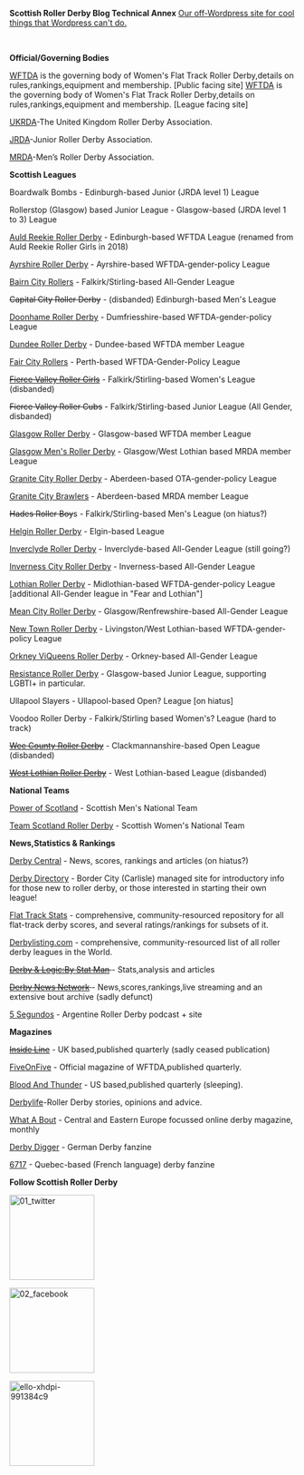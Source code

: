 **Scottish Roller Derby Blog Technical Annex**
[Our off-Wordpress site for cool things that Wordpress can't do.](https://aoanla.pythonanywhere.com/index.html)

 

**Official/Governing Bodies**

[WFTDA](https://wftda.com/) is the governing body of Women's Flat Track Roller Derby,details on rules,rankings,equipment and membership. [Public facing site]
[WFTDA](https://wftda.org/) is the governing body of Women's Flat Track Roller Derby,details on rules,rankings,equipment and membership. [League facing site]

[UKRDA](http://ukrda.org.uk/)-The United Kingdom Roller Derby Association.

[JRDA](http://www.juniorrollerderby.org/)-Junior Roller Derby Association.

[MRDA](http://www.mensrollerderbyassociation.com/)-Men’s Roller Derby Association.

**Scottish Leagues**


Boardwalk Bombs  - Edinburgh-based Junior (JRDA level 1) League

Rollerstop (Glasgow) based Junior League - Glasgow-based (JRDA level 1 to 3) League

[Auld Reekie Roller Derby](http://auldreekierollerderby.com/) - Edinburgh-based WFTDA League (renamed from Auld Reekie Roller Girls in 2018)

[Ayrshire Roller Derby](https://www.facebook.com/Ayrshire-Roller-Derby-Official-618921518215712/) - Ayrshire-based WFTDA-gender-policy League

[Bairn City Rollers](https://www.facebook.com/BairnCityRollers/) - Falkirk/Stirling-based All-Gender League

<del>Capital City Roller Derby</del> - (disbanded) Edinburgh-based Men's League

[Doonhame Roller Derby](https://www.facebook.com/DoonhameDerbyDolls/) - Dumfriesshire-based WFTDA-gender-policy League

[Dundee Roller Derby](http://dundeerollergirls.wix.com/thedrg) - Dundee-based WFTDA member League

[Fair City Rollers](https://www.facebook.com/FairCityRollers/) - Perth-based WFTDA-Gender-Policy League

[<del>Fierce Valley Roller Girls</del>](http://www.fvrg.co.uk/) - Falkirk/Stirling-based Women's League (disbanded)

<del>Fierce Valley Roller Cubs</del> - Falkirk/Stirling-based Junior League (All Gender, disbanded)

[Glasgow Roller Derby](http://glasgowrollerderby.com) - Glasgow-based WFTDA member League

[Glasgow Men's Roller Derby](https://www.facebook.com/pg/GlasgowMensRollerDerby/) - Glasgow/West Lothian based MRDA member League

[Granite City Roller Derby](http://www.granitecityrollerderby.co.uk/) - Aberdeen-based OTA-gender-policy League

[Granite City Brawlers](https://www.facebook.com/granitecitybrawlers/) - Aberdeen-based MRDA member League

<del>Hades Roller Boy</del>s - Falkirk/Stirling-based Men's League (on hiatus?)

[Helgin Roller Derby](https://helginrollerderby.wordpress.com/) - Elgin-based League

[Inverclyde Roller Derby](https://www.facebook.com/InverclydeRollerDerby/) - Inverclyde-based All-Gender League (still going?)

[Inverness City Roller Derby](http://www.invernessrollerderby.com/) - Inverness-based All-Gender League

[Lothian Roller Derby](https://lothianrollerderby.co.uk/) - Midlothian-based WFTDA-gender-policy League [additional All-Gender league in "Fear and Lothian"]

[Mean City Roller Derby](http://www.meancityrollerderby.com/index.php) - Glasgow/Renfrewshire-based All-Gender League

[New Town Roller Derby](https://www.facebook.com/NewTownRollerDerby/) - Livingston/West Lothian-based WFTDA-gender-policy League

[Orkney ViQueens Roller Derby](https://www.facebook.com/OrkneyViqueens/) - Orkney-based All-Gender League

[Resistance Roller Derby](http://resistancerdg.tumblr.com/) - Glasgow-based Junior League, supporting LGBTI+ in particular.

Ullapool Slayers - Ullapool-based Open? League [on hiatus]

Voodoo Roller Derby - Falkirk/Stirling based Women's? League (hard to track)

<del>[Wee County Roller Derby](http://weecrd.wixsite.com/weecrd)</del> - Clackmannanshire-based Open League (disbanded)

[<del>West Lothian Roller Derby</del>](https://www.facebook.com/westlothianrollerderby/) - West Lothian-based League (disbanded)

**National Teams**

[Power of Scotland](https://www.facebook.com/PowerOfScotland/) - Scottish Men's National Team

[Team Scotland Roller Derby](http://teamscotlandrollerderby.com/) - Scottish Women's National Team

**News,Statistics &amp; Rankings**

[Derby Central](http://www.derbycentral.net/) - News, scores, rankings and articles (on hiatus?)

[Derby Directory](http://derbydirectory.info/) - Border City (Carlisle) managed site for introductory info for those new to roller derby, or those interested in starting their own league!

[Flat Track Stats](http://flattrackstats.com/) - comprehensive, community-resourced repository for all flat-track derby scores, and several ratings/rankings for subsets of it.

[Derbylisting.com](http://derbylisting.com/dl/grid/) - comprehensive, community-resourced list of all roller derby leagues in the World.

<del>[Derby &amp; Logic:By Stat Man](http://derbyladder.blogspot.co.uk/) </del>- Stats,analysis and articles

<del>[Derby News Network](http://www.derbynewsnetwork.com/) </del>- News,scores,rankings,live streaming and an extensive bout archive (sadly defunct)

[5 Segundos](https://www.facebook.com/pg/5segs/) - Argentine Roller Derby podcast + site

**Magazines**

<del>[Inside Line](http://www.insidelinemagazine.co.uk/about/)</del> - UK based,published quarterly (sadly ceased publication)

[FiveOnFive](http://fiveonfivemag.com/) - Official magazine of WFTDA,published quarterly.

[Blood And Thunder](http://www.bloodandthundermag.com/) - US based,published quarterly (sleeping).

[Derbylife](http://www.derbylife.com/)-Roller Derby stories, opinions and advice.

[What A Bout](https://whataboutmagazine.com/) - Central and Eastern Europe focussed online derby magazine, monthly

[Derby Digger](https://www.derbydigger.de/) - German Derby fanzine

[6717](https://fanzine6717.bigcartel.com/) - Quebec-based (French language) derby fanzine


**Follow Scottish Roller Derby**

[<img class="alignleft size-full wp-image-4730" src="https://scottishrollerderby.files.wordpress.com/2013/04/01_twitter.png" alt="01_twitter" width="150" height="150">](https://twitter.com/ScotRollerDerby)

[<img class="alignleft size-full wp-image-4731" src="https://scottishrollerderby.files.wordpress.com/2013/04/02_facebook.png" alt="02_facebook" width="150" height="150">](https://www.facebook.com/scottish.rollerderby)

[<img class="alignleft size-full wp-image-4732" src="https://scottishrollerderby.files.wordpress.com/2013/04/ello-xhdpi-991384c9.png" alt="ello-xhdpi-991384c9" width="150" height="150">](https://ello.co/scottishrollerderby)</body></html>
